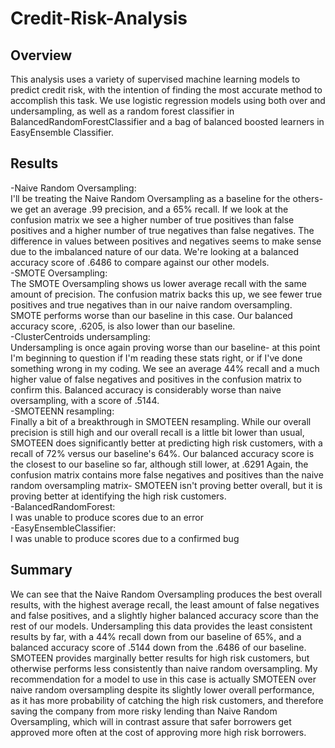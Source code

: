 # Credit-Risk-Analysis
## Overview
This analysis uses a variety of supervised machine learning models to predict credit risk, with the intention of finding the most accurate method to accomplish this task. We use logistic regression models using both over and undersampling, as well as a random forest classifier in BalancedRandomForestClassifier and a bag of balanced boosted learners in EasyEnsemble Classifier.
## Results
-Naive Random Oversampling:  
    I'll be treating the Naive Random Oversampling as a baseline for the others- we get an average .99 precision, and a 65% recall. If we look at the confusion matrix we see a higher number of true positives than false positives and a higher number of true negatives than false negatives. The difference in values between positives and negatives seems to make sense due to the imbalanced nature of our data. We're looking at a balanced accuracy score of .6486 to compare against our other models.  
-SMOTE Oversampling:  
 The SMOTE Oversampling shows us lower average recall with the same amount of precision. The confusion matrix backs this up, we see fewer true positives and true negatives than in our naive random oversampling. SMOTE performs worse than our baseline in this case. Our balanced accuracy score, .6205, is also lower than our baseline.  
-ClusterCentroids undersampling:   
Undersampling is once again proving worse than our baseline- at this point I'm beginning to question if I'm reading these stats right, or if I've done something wrong in my coding. We see an average 44% recall and a much higher value of false negatives and positives in the confusion matrix to confirm this. Balanced accuracy is considerably worse than naive oversampling, with a score of .5144.  
-SMOTEENN resampling:  
Finally a bit of a breakthrough in SMOTEEN resampling. While our overall precision is still high and our overall recall is a little bit lower than usual, SMOTEEN does significantly better at predicting high risk customers, with a recall of 72% versus our baseline's 64%. Our balanced accuracy score is the closest to our baseline so far, although still lower, at .6291 Again, the confusion matrix contains more false negatives and positives than the naive random oversampling matrix- SMOTEEN isn't proving better overall, but it is proving better at identifying the high risk customers.  
-BalancedRandomForest:  
I was unable to produce scores due to an error  
-EasyEnsembleClassifier:  
I was unable to produce scores due to a confirmed bug  
## Summary
We can see that the Naive Random Oversampling produces the best overall results, with the highest average recall, the least amount of false negatives and false positives, and a slightly higher balanced accuracy score than the rest of our models.
Undersampling this data provides the least consistent results by far, with a 44% recall down from our baseline of 65%, and a balanced accuracy score of .5144 down from the .6486 of our baseline.
SMOTEEN provides marginally better results for high risk customers, but otherwise performs less consistently than naive random oversampling. My recommendation for a model to use in this case is actually SMOTEEN over naive random oversampling despite its slightly lower overall performance, as it has more probability of catching the high risk customers, and therefore saving the company from more risky lending than Naive Random Oversampling, which will in contrast assure that safer borrowers get approved more often at the cost of approving more high risk borrowers.
